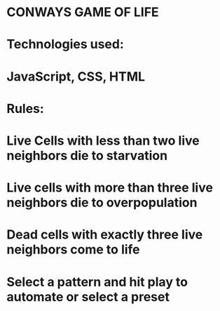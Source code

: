# CONWAYS GAME OF LIFE
# Technologies used:
# JavaScript, CSS, HTML

# Rules:
# Live Cells with less than two live neighbors die to starvation
# Live cells with more than three live neighbors die to overpopulation
# Dead cells with exactly three live neighbors come to life
# Select a pattern and hit play to automate or select a preset